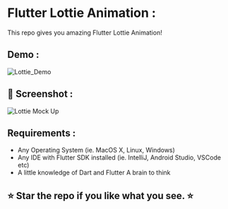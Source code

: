 # Flutter Lottie Animation :

This repo gives you amazing Flutter Lottie Animation!

## Demo :

![Lottie_Demo](https://user-images.githubusercontent.com/10756609/67161271-83891380-f376-11e9-8e3a-4898a427de6a.gif)

## 📸 Screenshot :

![Lottie Mock Up](https://user-images.githubusercontent.com/10756609/67161435-30b05b80-f378-11e9-95e9-ab4a45d3a2cb.png)

## Requirements :

* Any Operating System (ie. MacOS X, Linux, Windows)
* Any IDE with Flutter SDK installed (ie. IntelliJ, Android Studio, VSCode etc)
* A little knowledge of Dart and Flutter A brain to think

## ⭐ Star the repo if you like what you see. ⭐
